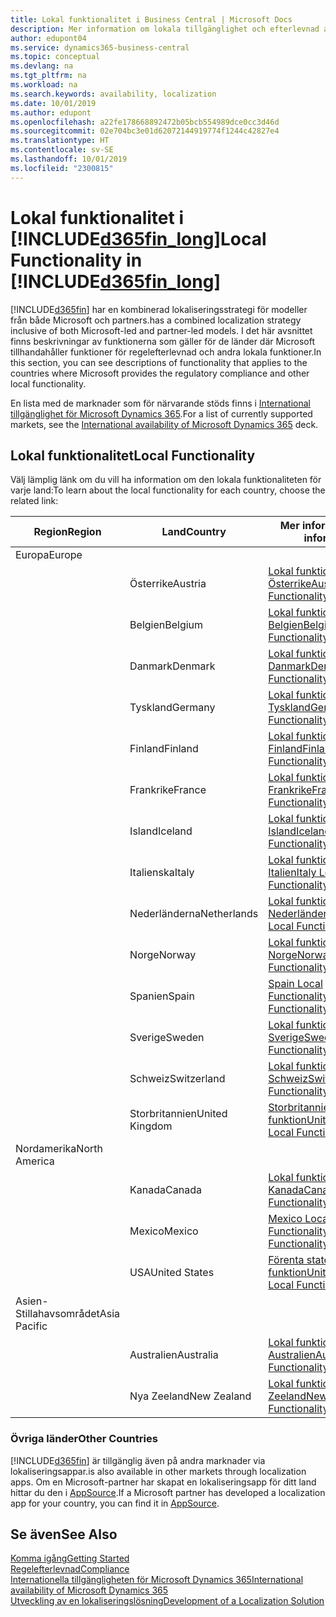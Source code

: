 ```yaml
---
title: Lokal funktionalitet i Business Central | Microsoft Docs
description: Mer information om lokala tillgänglighet och efterlevnad av Dynamics 365 Business Central.
author: edupont04
ms.service: dynamics365-business-central
ms.topic: conceptual
ms.devlang: na
ms.tgt_pltfrm: na
ms.workload: na
ms.search.keywords: availability, localization
ms.date: 10/01/2019
ms.author: edupont
ms.openlocfilehash: a22fe178668892472b05bcb554989dce0cc3d46d
ms.sourcegitcommit: 02e704bc3e01d62072144919774f1244c42827e4
ms.translationtype: HT
ms.contentlocale: sv-SE
ms.lasthandoff: 10/01/2019
ms.locfileid: "2300815"
---
```

# <a name="local-functionality-in-included365fin_longincludesd365fin_long_mdmd"></a><span data-ttu-id="2ddcd-103">Lokal funktionalitet i [!INCLUDE[d365fin_long](includes/d365fin_long_md.md)]</span><span class="sxs-lookup"><span data-stu-id="2ddcd-103">Local Functionality in [!INCLUDE[d365fin_long](includes/d365fin_long_md.md)]</span></span>
[!INCLUDE[d365fin](includes/d365fin_md.md)] <span data-ttu-id="2ddcd-104">har en kombinerad lokaliseringsstrategi för modeller från både Microsoft och partners.</span><span class="sxs-lookup"><span data-stu-id="2ddcd-104">has a combined localization strategy inclusive of both Microsoft-led and partner-led models.</span></span> <span data-ttu-id="2ddcd-105">I det här avsnittet finns beskrivningar av funktionerna som gäller för de länder där Microsoft tillhandahåller funktioner för regelefterlevnad och andra lokala funktioner.</span><span class="sxs-lookup"><span data-stu-id="2ddcd-105">In this section, you can see descriptions of functionality that applies to the countries where Microsoft provides the regulatory compliance and other local functionality.</span></span>  

<span data-ttu-id="2ddcd-106">En lista med de marknader som för närvarande stöds finns i [International tillgänglighet för Microsoft Dynamics 365](https://docs.microsoft.com/en-us/dynamics365/get-started/availability).</span><span class="sxs-lookup"><span data-stu-id="2ddcd-106">For a list of currently supported markets, see the [International availability of Microsoft Dynamics 365](https://docs.microsoft.com/en-us/dynamics365/get-started/availability) deck.</span></span>  

## <a name="local-functionality"></a><span data-ttu-id="2ddcd-107">Lokal funktionalitet</span><span class="sxs-lookup"><span data-stu-id="2ddcd-107">Local Functionality</span></span>
<span data-ttu-id="2ddcd-108">Välj lämplig länk om du vill ha information om den lokala funktionaliteten för varje land:</span><span class="sxs-lookup"><span data-stu-id="2ddcd-108">To learn about the local functionality for each country, choose the related link:</span></span>

| <span data-ttu-id="2ddcd-109">Region</span><span class="sxs-lookup"><span data-stu-id="2ddcd-109">Region</span></span> | <span data-ttu-id="2ddcd-110">Land</span><span class="sxs-lookup"><span data-stu-id="2ddcd-110">Country</span></span> | <span data-ttu-id="2ddcd-111">Mer information</span><span class="sxs-lookup"><span data-stu-id="2ddcd-111">More information</span></span> |
| --- | --- |--- |
| <span data-ttu-id="2ddcd-112">Europa</span><span class="sxs-lookup"><span data-stu-id="2ddcd-112">Europe</span></span> |  | |
|        | <span data-ttu-id="2ddcd-113">Österrike</span><span class="sxs-lookup"><span data-stu-id="2ddcd-113">Austria</span></span> | [<span data-ttu-id="2ddcd-114">Lokal funktionalitet för Österrike</span><span class="sxs-lookup"><span data-stu-id="2ddcd-114">Austria Local Functionality</span></span>](localfunctionality/austria/austria-local-functionality.md) |
|        | <span data-ttu-id="2ddcd-115">Belgien</span><span class="sxs-lookup"><span data-stu-id="2ddcd-115">Belgium</span></span> |  [<span data-ttu-id="2ddcd-116">Lokal funktionalitet för Belgien</span><span class="sxs-lookup"><span data-stu-id="2ddcd-116">Belgium Local Functionality</span></span>](localfunctionality/belgium/belgium-local-functionality.md) |
|        | <span data-ttu-id="2ddcd-117">Danmark</span><span class="sxs-lookup"><span data-stu-id="2ddcd-117">Denmark</span></span> | [<span data-ttu-id="2ddcd-118">Lokal funktionalitet för Danmark</span><span class="sxs-lookup"><span data-stu-id="2ddcd-118">Denmark Local Functionality</span></span>](localfunctionality/denmark/denmark-local-functionality.md) |
|        | <span data-ttu-id="2ddcd-119">Tyskland</span><span class="sxs-lookup"><span data-stu-id="2ddcd-119">Germany</span></span> | [<span data-ttu-id="2ddcd-120">Lokal funktionalitet för Tyskland</span><span class="sxs-lookup"><span data-stu-id="2ddcd-120">Germany Local Functionality</span></span>](localfunctionality/germany/germany-local-functionality.md) |
|        | <span data-ttu-id="2ddcd-121">Finland</span><span class="sxs-lookup"><span data-stu-id="2ddcd-121">Finland</span></span> | [<span data-ttu-id="2ddcd-122">Lokal funktionalitet för Finland</span><span class="sxs-lookup"><span data-stu-id="2ddcd-122">Finland Local Functionality</span></span>](localfunctionality/finland/finland-local-functionality.md) |
|        | <span data-ttu-id="2ddcd-123">Frankrike</span><span class="sxs-lookup"><span data-stu-id="2ddcd-123">France</span></span> | [<span data-ttu-id="2ddcd-124">Lokal funktionalitet för Frankrike</span><span class="sxs-lookup"><span data-stu-id="2ddcd-124">France Local Functionality</span></span>](localfunctionality/france/france-local-functionality.md) |
|        | <span data-ttu-id="2ddcd-125">Island</span><span class="sxs-lookup"><span data-stu-id="2ddcd-125">Iceland</span></span> | [<span data-ttu-id="2ddcd-126">Lokal funktionalitet för Island</span><span class="sxs-lookup"><span data-stu-id="2ddcd-126">Iceland Local Functionality</span></span>](localfunctionality/iceland/iceland-local-functionality.md) |
|        | <span data-ttu-id="2ddcd-127">Italienska</span><span class="sxs-lookup"><span data-stu-id="2ddcd-127">Italy</span></span> | [<span data-ttu-id="2ddcd-128">Lokal funktionalitet för Italien</span><span class="sxs-lookup"><span data-stu-id="2ddcd-128">Italy Local Functionality</span></span>](localfunctionality/italy/italy-local-functionality.md) |
|        | <span data-ttu-id="2ddcd-129">Nederländerna</span><span class="sxs-lookup"><span data-stu-id="2ddcd-129">Netherlands</span></span> | [<span data-ttu-id="2ddcd-130">Lokal funktionalitet för Nederländerna</span><span class="sxs-lookup"><span data-stu-id="2ddcd-130">Netherlands Local Functionality</span></span>](localfunctionality/netherlands/netherlands-local-functionality.md) |
|        | <span data-ttu-id="2ddcd-131">Norge</span><span class="sxs-lookup"><span data-stu-id="2ddcd-131">Norway</span></span> | [<span data-ttu-id="2ddcd-132">Lokal funktionalitet för Norge</span><span class="sxs-lookup"><span data-stu-id="2ddcd-132">Norway Local Functionality</span></span>](localfunctionality/norway/norway-local-functionality.md) |
|        | <span data-ttu-id="2ddcd-133">Spanien</span><span class="sxs-lookup"><span data-stu-id="2ddcd-133">Spain</span></span> | [<span data-ttu-id="2ddcd-134">Spain Local Functionality</span><span class="sxs-lookup"><span data-stu-id="2ddcd-134">Spain Local Functionality</span></span>](localfunctionality/spain/spain-local-functionality.md) |
|        | <span data-ttu-id="2ddcd-135">Sverige</span><span class="sxs-lookup"><span data-stu-id="2ddcd-135">Sweden</span></span> | [<span data-ttu-id="2ddcd-136">Lokal funktionalitet för Sverige</span><span class="sxs-lookup"><span data-stu-id="2ddcd-136">Sweden Local Functionality</span></span>](localfunctionality/sweden/sweden-local-functionality.md) |
|        | <span data-ttu-id="2ddcd-137">Schweiz</span><span class="sxs-lookup"><span data-stu-id="2ddcd-137">Switzerland</span></span> | [<span data-ttu-id="2ddcd-138">Lokal funktionalitet för Schweiz</span><span class="sxs-lookup"><span data-stu-id="2ddcd-138">Switzerland Local Functionality</span></span>](localfunctionality/switzerland/switzerland-local-functionality.md) |
|        | <span data-ttu-id="2ddcd-139">Storbritannien</span><span class="sxs-lookup"><span data-stu-id="2ddcd-139">United Kingdom</span></span> | [<span data-ttu-id="2ddcd-140">Storbritannien, lokal funktion</span><span class="sxs-lookup"><span data-stu-id="2ddcd-140">United Kingdom Local Functionality</span></span>](localfunctionality/unitedkingdom/united-kingdom-local-functionality.md) |
| <span data-ttu-id="2ddcd-141">Nordamerika</span><span class="sxs-lookup"><span data-stu-id="2ddcd-141">North America</span></span> |       |  |
|        | <span data-ttu-id="2ddcd-142">Kanada</span><span class="sxs-lookup"><span data-stu-id="2ddcd-142">Canada</span></span>|[<span data-ttu-id="2ddcd-143">Lokal funktionalitet för Kanada</span><span class="sxs-lookup"><span data-stu-id="2ddcd-143">Canada Local Functionality</span></span>](localfunctionality/canada/canada-local-functionality.md) |
|        | <span data-ttu-id="2ddcd-144">Mexico</span><span class="sxs-lookup"><span data-stu-id="2ddcd-144">Mexico</span></span> | [<span data-ttu-id="2ddcd-145">Mexico Local Functionality</span><span class="sxs-lookup"><span data-stu-id="2ddcd-145">Mexico Local Functionality</span></span>](localfunctionality/mexico/mexico-local-functionality.md) |
|        | <span data-ttu-id="2ddcd-146">USA</span><span class="sxs-lookup"><span data-stu-id="2ddcd-146">United States</span></span>|[<span data-ttu-id="2ddcd-147">Förenta staterna: lokal funktion</span><span class="sxs-lookup"><span data-stu-id="2ddcd-147">United States Local Functionality</span></span>](localfunctionality/unitedstates/united-states-local-functionality.md) |
| <span data-ttu-id="2ddcd-148">Asien-Stillahavsområdet</span><span class="sxs-lookup"><span data-stu-id="2ddcd-148">Asia Pacific</span></span> |       |  |
|        | <span data-ttu-id="2ddcd-149">Australien</span><span class="sxs-lookup"><span data-stu-id="2ddcd-149">Australia</span></span> | [<span data-ttu-id="2ddcd-150">Lokal funktionalitet för Australien</span><span class="sxs-lookup"><span data-stu-id="2ddcd-150">Australia Local Functionality</span></span>](localfunctionality/australia/australia-local-functionality.md) |
|        | <span data-ttu-id="2ddcd-151">Nya Zeeland</span><span class="sxs-lookup"><span data-stu-id="2ddcd-151">New Zealand</span></span> | [<span data-ttu-id="2ddcd-152">Lokal funktionalitet för Nya Zeeland</span><span class="sxs-lookup"><span data-stu-id="2ddcd-152">New Zealand Local Functionality</span></span>](localfunctionality/newzealand/new-zealand-local-functionality.md) |

### <a name="other-countries"></a><span data-ttu-id="2ddcd-153">Övriga länder</span><span class="sxs-lookup"><span data-stu-id="2ddcd-153">Other Countries</span></span>
[!INCLUDE[d365fin](includes/d365fin_md.md)] <span data-ttu-id="2ddcd-154">är tillgänglig även på andra marknader via lokaliseringsappar.</span><span class="sxs-lookup"><span data-stu-id="2ddcd-154">is also available in other markets through localization apps.</span></span> <span data-ttu-id="2ddcd-155">Om en Microsoft-partner har skapat en lokaliseringsapp för ditt land hittar du den i [AppSource](https://appsource.microsoft.com/en-us/product/dynamics-365-business-central/).</span><span class="sxs-lookup"><span data-stu-id="2ddcd-155">If a Microsoft partner has developed a localization app for your country, you can find it in [AppSource](https://appsource.microsoft.com/en-us/product/dynamics-365-business-central/).</span></span>

## <a name="see-also"></a><span data-ttu-id="2ddcd-156">Se även</span><span class="sxs-lookup"><span data-stu-id="2ddcd-156">See Also</span></span>
[<span data-ttu-id="2ddcd-157">Komma igång</span><span class="sxs-lookup"><span data-stu-id="2ddcd-157">Getting Started</span></span>](product-get-started.md)  
[<span data-ttu-id="2ddcd-158">Regelefterlevnad</span><span class="sxs-lookup"><span data-stu-id="2ddcd-158">Compliance</span></span>](compliance/compliance-overview.md)  
[<span data-ttu-id="2ddcd-159">Internationella tillgängligheten för Microsoft Dynamics 365</span><span class="sxs-lookup"><span data-stu-id="2ddcd-159">International availability of Microsoft Dynamics 365</span></span>](https://docs.microsoft.com/en-us/dynamics365/get-started/availability)  
[<span data-ttu-id="2ddcd-160">Utveckling av en lokaliseringslösning</span><span class="sxs-lookup"><span data-stu-id="2ddcd-160">Development of a Localization Solution</span></span>](/dynamics365/business-central/dev-itpro/developer/readiness/readiness-develop-localization)  
